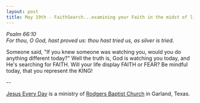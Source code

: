```yaml
---
layout: post
title: May 19th - FaithSearch...examining your Faith in the midst of life's
---
```


_Psalm 66:10  
For thou, O God, hast proved us: thou hast tried us, as silver is
tried._

Someone said, "If you knew someone was watching you, would you do
anything different today?" Well the truth is, God is watching you
today, and He's searching for FAITH. Will your life display FAITH or
FEAR? Be mindful today, that you represent the KING!

 --

<a href=http://jesuseveryday.net>Jesus Every Day</a> is a ministry of <a href=http://rodgersbaptist.net>Rodgers Baptist Church</a> in Garland, Texas.
